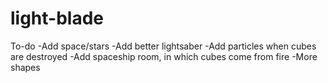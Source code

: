 # light-blade

To-do
-Add space/stars
-Add better lightsaber
-Add particles when cubes are destroyed
-Add spaceship room, in which cubes come from fire
-More shapes

